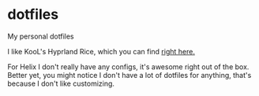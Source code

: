 # dotfiles
My personal dotfiles

I like KooL's Hyprland Rice, which you can find [right here.](https://github.com/JaKooLit/Hyprland-Dots/wiki/Install_&_Update#cloning-the-dotfiles-and-using-copysh-to-install-the-hyprland-config)

For Helix I don't really have any configs, it's awesome right out of the box. Better yet, you might notice I don't have a lot of dotfiles for anything, that's because I don't like customizing.

